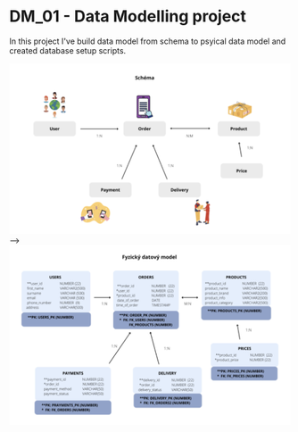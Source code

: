 # DM_01 - Data Modelling project

In this project I've build data model from schema to psyical data model and created database setup scripts.
  
![Data Schema](DM_01-Schema.png)
-->
![Data Schema](DM_01-Physical_data_model.png)
